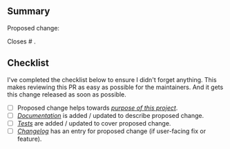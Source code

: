 ## Summary

Proposed change:

<!--
	Please replace this with a human-friendly description of your proposed change.
	* If you have multiple changes, try to split them into separate PRs.
	* If this change closes an issue, please write "Closes #{number}".
-->

Closes # .


## Checklist

I've completed the checklist below to ensure I didn't forget anything. This makes reviewing this PR as easy as possible for the maintainers. And it gets this change released as soon as possible.

* [ ] Proposed change helps towards [*purpose of this project*](https://github.com/mozilla/nunjucks/blob/master/CONTRIBUTING.md#purpose).
* [ ] [*Documentation*](https://github.com/mozilla/nunjucks/tree/master/docs/) is added / updated to describe proposed change.
* [ ] [*Tests*](https://github.com/mozilla/nunjucks/tree/master/tests) are added / updated to cover proposed change.
* [ ] [*Changelog*](https://github.com/mozilla/nunjucks/blob/master/CHANGELOG.md) has an entry for proposed change (if user-facing fix or feature).

<!-- Tick of items by replacing `[ ]` by `[x]` -->